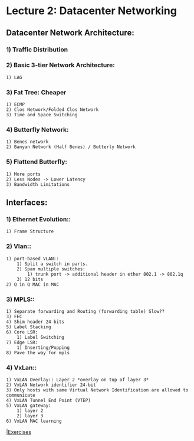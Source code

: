 # Lecture 2: Datacenter Networking

## Datacenter Network Architecture:
### 1) Traffic Distribution
### 2) Basic 3-tier Network Architecture:
    1) LAG
### 3) Fat Tree: Cheaper
    1) ECMP
    2) Clos Network/Folded Clos Network
    3) Time and Space Switching
### 4) Butterfly Network:
    1) Benes network
    2) Banyan Network (Half Benes) / Butterly Network
### 5) Flattend Butterfly:
    1) More ports 
    2) Less Nodes -> Lower Latency
    3) Bandwidth Limitations

## Interfaces:
### 1) Ethernet Evolution::
    1) Frame Structure
### 2) Vlan::
    1) port-based VLAN::
        1) Split a switch in parts.
        2) Span multiple switches:
            1) trunk port -> additional header in ether 802.1 -> 802.1q
        3) 12 bits
    2) Q in Q MAC in MAC
### 3) MPLS::
    1) Separate forwarding and Routing (forwarding table) Slow??
    3) FEC
    4) Shim header 24 bits 
    5) Label Stacking
    6) Core LSR:
        1) Label Switching
    7) Edge LSR:
        1) Inserting/Popping
    8) Pave the way for mpls
### 4) VxLan::
    1) VxLAN Overlay:: Layer 2 *overlay on top of layer 3*
    2) VxLAN Network identifier 24-bit
    3) Only hosts with same Virtual Network Identification are allowed to communicate
    4) VxLAN Tunnel End Point (VTEP)
    5) VxLAN gateway:
        1) layer 2
        2) layer 3
    6) VxLAN MAC learning

[|Exercises](CloudNetworkingLeture2Ex.md)
